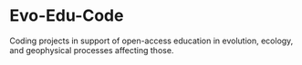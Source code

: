 # Evo-Edu-Code
Coding projects in support of open-access education in evolution, ecology, and geophysical processes affecting those.
